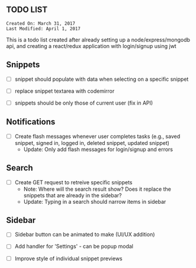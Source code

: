 TODO LIST
----------

```
Created On: March 31, 2017
Last Modified: April 1, 2017
````

This is a todo list created after already setting up a node/express/mongodb api, and creating a react/redux application with login/signup using jwt 

## Snippets

- [ ] snippet should populate with data when selecting on a specific snippet

- [ ] replace snippet textarea with codemirror

- [ ] snippets should be only those of current user (fix in API)

## Notifications

- [ ] Create flash messages whenever user completes tasks (e.g., saved snippet, signed in, logged in, deleted snippet, updated snippet)
    - Update: Only add flash messages for login/signup and errors

## Search

- [ ] Create GET request to retreive specific snippets
    - Note: Where will the search result show? Does it replace the snippets that are already in the sidebar?
    - Update: Typing in a search should narrow items in sidebar


## Sidebar

- [ ] Sidebar button can be animated to make (UI/UX addition)

- [ ] Add handler for 'Settings' - can be popup modal

- [ ] Improve style of individual snippet previews
